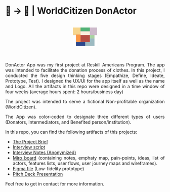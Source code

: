 # 📱 → 🎁 | WorldCitizen DonActor 

<br/>
<div align="center">                                                             
  <img width="15%" height="15%" src="./Logo.svg" alt="DonActor">
</div>  
<br/>

<section>
<div align="justify">
<br/>


DonActor App was my first project at Reskill Americans Program. The app was intended to facilitate the donation process of clothes. In this project, I conducted the five design thinking stages (Empathize, Define, Ideate, Prototype, Test). I designed the UX/UI for the app itself as well as the name and Logo. All the artifacts in this repo were designed in a time window of four weeks (average hours spent: 2 hours/business day)

The project was intended to serve a fictional Non-profitable organization (WorldCitizen).

The App was color-coded to designate three different types of users (Donators, Intermediators, and Benefited person/institution).

In this repo, you can find the following artifacts of this projects:

* [The Project Brief](https://github.com/pradoprojects/DonActor/blob/main/Brief_DonActor_App.pdf)
* [Interview script](https://docs.google.com/presentation/d/1STuZEM4SETgfzpwVXN8f-2GuD-KmfjTAmX0J-9QQeL0/edit?usp=sharing)
* [Interview Notes (Anonymized)](https://docs.google.com/presentation/d/11S2D7bJ9aGsxthUwOCUFWgvwoPMikIBEmnoIRszOG0M/edit?usp=sharing)
* [Miro board](https://miro.com/welcomeonboard/bHkxUkVJS1hnSUdvaDNuYmVBN2VJV3JDRGoybkJYUUlPWXdHYUh2VHlKd3FWQ3JaQXJPVkp5VkNmbHUwVW5NV3wzMDc0NDU3MzU3MTMzNTM3Mjc1?invite_link_id=191683894107) (containing notes, emphaty map, pain-points, ideas, list of actors, features lists, user flows, user journey maps and wireframes).
* [Figma file](https://www.figma.com/community/file/1022656211221255293/DonActor) (Low-fidelity prototype)
* [Pitch Deck Presentation](https://my.visme.co/view/vdk70e63-marllos-pitch-deck-presentation)

Feel free to get in contact for more information.

</section>


